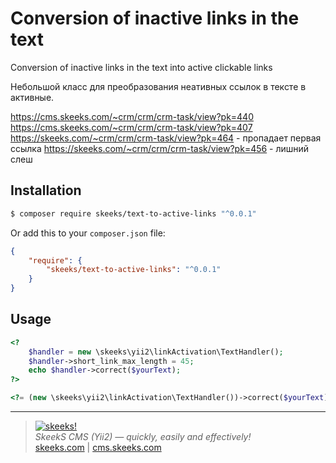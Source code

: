 Conversion of inactive links in the text
================

Conversion of inactive links in the text into active clickable links

Небольшой класс для преобразования неативных ссылок в тексте в активные.

https://cms.skeeks.com/~crm/crm/crm-task/view?pk=440
https://cms.skeeks.com/~crm/crm/crm-task/view?pk=407
https://skeeks.com/~crm/crm/crm-task/view?pk=464 - пропадает первая ссылка
https://skeeks.com/~crm/crm/crm-task/view?pk=456 - лишний слеш

Installation
------------

```sh
$ composer require skeeks/text-to-active-links "^0.0.1"
```

Or add this to your `composer.json` file:

```json
{
    "require": {
        "skeeks/text-to-active-links": "^0.0.1"
    }
}
```

Usage
-----

```php
<?
    $handler = new \skeeks\yii2\linkActivation\TextHandler();
    $handler->short_link_max_length = 45;
    echo $handler->correct($yourText);
?>
```

```php
<?= (new \skeeks\yii2\linkActivation\TextHandler())->correct($yourText); ?>
```
___

> [![skeeks!](https://skeeks.com/img/logo/logo-no-title-80px.png)](https://skeeks.com)  
<i>SkeekS CMS (Yii2) — quickly, easily and effectively!</i>  
[skeeks.com](https://skeeks.com) | [cms.skeeks.com](https://cms.skeeks.com)

